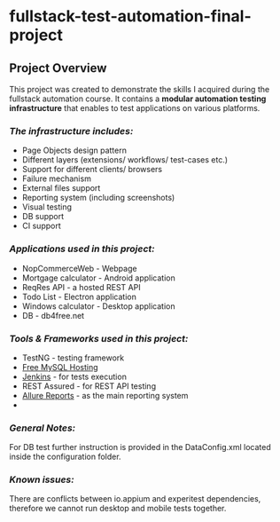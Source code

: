 # fullstack-test-automation-final-project

## **Project Overview**

This project was created to demonstrate the skills I acquired during the fullstack automation course.
It contains a **modular automation testing infrastructure** that enables to test applications on various platforms.

### **_The infrastructure includes:_**

- Page Objects design pattern
- Different layers (extensions/ workflows/ test-cases etc.)
- Support for different clients/ browsers
- Failure mechanism
- External files support
- Reporting system (including screenshots)
- Visual testing
- DB support
- CI support

### **_Applications used in this project:_**

- NopCommerceWeb - Webpage
- Mortgage calculator - Android application
- ReqRes API - a hosted REST API
- Todo List - Electron application
- Windows calculator - Desktop application
- DB - db4free.net

### **_Tools & Frameworks used in this project:_**

- TestNG - testing framework
- [Free MySQL Hosting](https://www.db4free.net/)
- [Jenkins](https://www.jenkins.io/) - for tests execution
- REST Assured - for REST API testing
- [Allure Reports](http://allure.qatools.ru/) - as the main reporting system
- 
### **_General Notes:_**
For DB test further instruction is provided in the DataConfig.xml located inside the configuration folder.

### **_Known issues:_**

There are conflicts between io.appium and experitest dependencies, therefore we cannot run desktop and mobile tests together.

